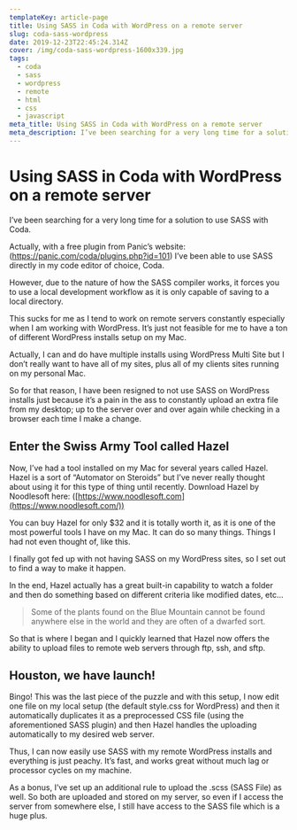 ```yaml
---
templateKey: article-page
title: Using SASS in Coda with WordPress on a remote server
slug: coda-sass-wordpress
date: 2019-12-23T22:45:24.314Z
cover: /img/coda-sass-wordpress-1600x339.jpg
tags:
  - coda
  - sass
  - wordpress
  - remote
  - html
  - css
  - javascript
meta_title: Using SASS in Coda with WordPress on a remote server
meta_description: I’ve been searching for a very long time for a solution to use SASS with Coda.
---
```

# Using SASS in Coda with WordPress on a remote server

I’ve been searching for a very long time for a solution to use SASS with Coda.

Actually, with a free plugin from Panic’s website: (<https://panic.com/coda/plugins.php?id=101>) I’ve been able to use SASS directly in my code editor of choice, Coda.

However, due to the nature of how the SASS compiler works, it forces you to use a local development workflow as it is only capable of saving to a local directory.

This sucks for me as I tend to work on remote servers constantly especially when I am working with WordPress. It’s just not feasible for me to have a ton of different WordPress installs setup on my Mac.

Actually, I can and do have multiple installs using WordPress Multi Site but I don’t really want to have all of my sites, plus all of my clients sites running on my personal Mac.

So for that reason, I have been resigned to not use SASS on WordPress installs just because it’s a pain in the ass to constantly upload an extra file from my desktop; up to the server over and over again while checking in a browser each time I make a change.

## Enter the Swiss Army Tool called Hazel

Now, I’ve had a tool installed on my Mac for several years called Hazel. Hazel is a sort of “Automator on Steroids” but I’ve never really thought about using it for this type of thing until recently. Download Hazel by Noodlesoft here: ([https://www.noodlesoft.com](https://www.noodlesoft.com/))

You can buy Hazel for only $32 and it is totally worth it, as it is one of the most powerful tools I have on my Mac. It can do so many things. Things I had not even thought of, like this.

I finally got fed up with not having SASS on my WordPress sites, so I set out to find a way to make it happen.

In the end, Hazel actually has a great built-in capability to watch a folder and then do something based on different criteria like modified dates, etc…

> Some of the plants found on the Blue Mountain cannot be found anywhere else in the world and they are often of a dwarfed sort.

So that is where I began and I quickly learned that Hazel now offers the ability to upload files to remote web servers through ftp, ssh, and sftp.

## Houston, we have launch!

Bingo! This was the last piece of the puzzle and with this setup, I now edit one file on my local setup (the default style.css for WordPress) and then it automatically duplicates it as a preprocessed CSS file (using the aforementioned SASS plugin) and then Hazel handles the uploading automatically to my desired web server.

Thus, I can now easily use SASS with my remote WordPress installs and everything is just peachy. It’s fast, and works great without much lag or processor cycles on my machine.

As a bonus, I’ve set up an additional rule to upload the .scss (SASS File) as well. So both are uploaded and stored on my server, so even if I access the server from somewhere else, I still have access to the SASS file which is a huge plus.
